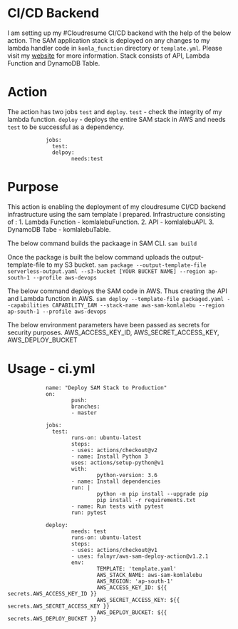 
# CI/CD Backend
I am setting up my #Cloudresume CI/CD backend with the help of the below action.
The SAM application stack is deployed on any changes to my lambda handler code in `komla_function`
directory or `template.yml`. Please visit my [website](https://www.komlalebu.com) for more information.
Stack consists of API, Lambda Function and DynamoDB Table.

# Action
The action has two jobs `test` and `deploy`.
 `test` - check the integrity of my lambda function.
 `deploy` - deploys the entire SAM stack in AWS and needs `test` to be successful as a dependency.

                jobs:
                  test:
                  delpoy:
                        needs:test


# Purpose
This action is enabling the deployment of my cloudresume CI/CD backend infrastructure using the  sam template I prepared.
Infrastructure consisting of : 1. Lambda Function - komlalebuFunction.
                               2. API - komlalebuAPI.
                               3. DynamoDB Tabe - komlalebuTable.

The below command builds the packaage in SAM CLI.
`sam build`

Once the package is built the below command uploads the output-template-file to my S3 bucket.
`sam package --output-template-file serverless-output.yaml --s3-bucket [YOUR BUCKET NAME] --region ap-south-1 --profile aws-devops`

The below command deploys the SAM code in AWS. Thus creating the API and Lambda function in AWS.
`sam deploy --template-file packaged.yaml --capabilities CAPABILITY_IAM --stack-name aws-sam-komlalebu --region ap-south-1 --profile aws-devops`

The below environment parameters have been passed as secrets for security purposes.
        AWS_ACCESS_KEY_ID,
        AWS_SECRET_ACCESS_KEY,
        AWS_DEPLOY_BUCKET

# Usage - ci.yml
                name: "Deploy SAM Stack to Production"
                on: 
                        push:
                        branches:
                        - master

                jobs:
                  test:
                        runs-on: ubuntu-latest
                        steps:
                        - uses: actions/checkout@v2
                        - name: Install Python 3
                        uses: actions/setup-python@v1
                        with:
                                python-version: 3.6
                        - name: Install dependencies
                        run: |
                                python -m pip install --upgrade pip
                                pip install -r requirements.txt
                        - name: Run tests with pytest
                        run: pytest

                deploy:
                        needs: test
                        runs-on: ubuntu-latest
                        steps:
                        - uses: actions/checkout@v1
                        - uses: falnyr/aws-sam-deploy-action@v1.2.1
                        env:
                                TEMPLATE: 'template.yaml'
                                AWS_STACK_NAME: aws-sam-komlalebu
                                AWS_REGION: 'ap-south-1'
                                AWS_ACCESS_KEY_ID: ${{ secrets.AWS_ACCESS_KEY_ID }}
                                AWS_SECRET_ACCESS_KEY: ${{ secrets.AWS_SECRET_ACCESS_KEY }}
                                AWS_DEPLOY_BUCKET: ${{ secrets.AWS_DEPLOY_BUCKET }}
